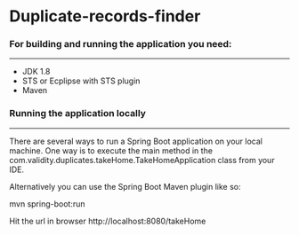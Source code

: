 # Duplicate-records-finder

### For building and running the application you need:
___
* JDK 1.8
* STS or Ecplipse with STS plugin
* Maven

### Running the application locally
___
There are several ways to run a Spring Boot application on your local machine. One way is to execute the main method in the com.validity.duplicates.takeHome.TakeHomeApplication class from your IDE.

Alternatively you can use the Spring Boot Maven plugin like so:

mvn spring-boot:run

Hit the url in browser
http://localhost:8080/takeHome
